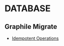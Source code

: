 # DATABASE

## Graphile Migrate

- [Idempotent Operations](https://wiki.postgresql.org/wiki/Idempotent_Deployment)
